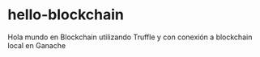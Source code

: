 # hello-blockchain
Hola mundo en Blockchain utilizando Truffle y con conexión a blockchain local en Ganache
